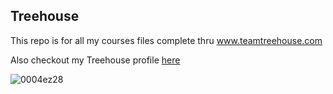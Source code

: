 ## Treehouse


This repo is for all my courses files complete thru www.teamtreehouse.com

Also checkout my Treehouse profile [here](https://www.teamtreehouse.com/kelowna)

![0004ez28](https://cloud.githubusercontent.com/assets/566740/13030601/034a15be-d27f-11e5-93dd-430dad762dd7.jpg)

